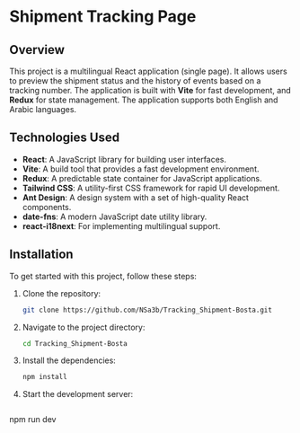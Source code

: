 # Shipment Tracking Page

## Overview

This project is a multilingual React application (single page). It allows users to preview the shipment status and the history of events based on a tracking number. The application is built with **Vite** for fast development, and **Redux** for state management. The application supports both English and Arabic languages.

## Technologies Used

- **React**: A JavaScript library for building user interfaces.
- **Vite**: A build tool that provides a fast development environment.
- **Redux**: A predictable state container for JavaScript applications.
- **Tailwind CSS**: A utility-first CSS framework for rapid UI development.
- **Ant Design**: A design system with a set of high-quality React components.
- **date-fns**: A modern JavaScript date utility library.
- **react-i18next**: For implementing multilingual support.

## Installation

To get started with this project, follow these steps:

1. Clone the repository:
   ```bash
   git clone https://github.com/NSa3b/Tracking_Shipment-Bosta.git
2. Navigate to the project directory:
   ```bash
   cd Tracking_Shipment-Bosta
3. Install the dependencies:
   ```bash
   npm install 
4. Start the development server:
   ```bash
  npm run dev

